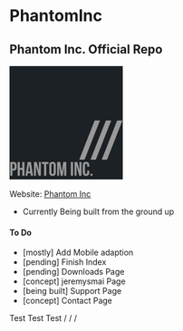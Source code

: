 # PhantomInc
## Phantom Inc. Official Repo
<img src="images/logo.jpg" width="200" height="200"></img>

Website: [Phantom Inc](https://www.phantominc.net)
* Currently Being built from the ground up

#### To Do
- [mostly] Add Mobile adaption
- [pending] Finish Index
- [pending] Downloads Page
- [concept] jeremysmai Page
- [being built] Support Page
- [concept] Contact Page

Test Test Test
/    /    /

